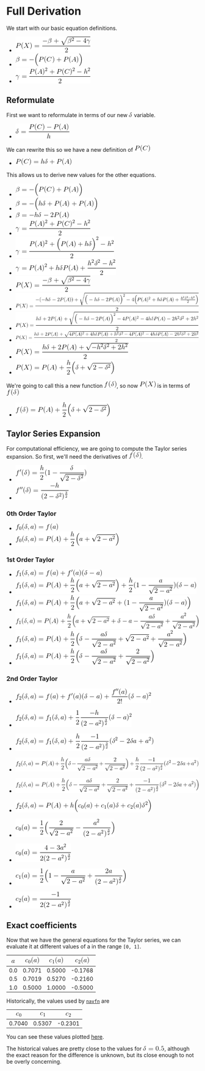 # Full Derivation
We start with our basic equation definitions.
 * ![P(X) = \frac{-\beta + \sqrt{\beta^2 - 4 \gamma}}{2}](doc/PX_frac_beta_sqrtbeta_2_4gamma2.gif)
 * ![\beta = -\Big(P(C) + P(A)\Big)](doc/beta__BigPC_PABig.gif)
 * ![\gamma = \frac{P(A)^2 + P(C)^2 - h^2}{2}](doc/gamma_fracPA_2_PC_2_h_22.gif)

## Reformulate
First we want to reformulate in terms of our new ![\delta](doc/delta.gif) variable.
 * ![\delta = \frac{P(C) - P(A)}{h}](doc/delta_fracPC_PAh.gif)

We can rewrite this so we have a new definition of ![P(C)](doc/PC.gif)
 * ![P(C) = h\delta  + P(A)](doc/PC_hdelta_PA.gif)

This allows us to derive new values for the other equations.
 * ![\beta = -\Big(P(C) + P(A)\Big)](doc/beta__BigPC_PABig.gif)
 * ![\beta = -\Big(h\delta + P(A) + P(A)\Big)](doc/beta__Bighdelta_PA_PABig.gif)
 * ![\beta = -h\delta - 2 P(A)](doc/beta__hdelta_2PA.gif)
 * ![\gamma = \frac{P(A)^2 + P(C)^2 - h^2}{2}](doc/gamma_fracPA_2_PC_2_h_22.gif)
 * ![\gamma = \frac{P(A)^2 + \Big(P(A)+h\delta\Big)^2 - h^2}{2}](doc/gamma_fracPA_2_BigPA_hdeltaBig_2_h_22.gif)
 * ![\gamma = P(A)^2 + h\delta P(A) + \frac{h^2\delta^2 - h^2}{2}](doc/gamma_PA_2_hdeltaPA_frach_2delta_2_h_22.gif)
 * ![P(X) = \frac{-\beta + \sqrt{\beta^2 - 4 \gamma}}{2}](doc/PX_frac_beta_sqrtbeta_2_4gamma2.gif)
 * ![P(X) = \frac{-(-h\delta - 2 P(A)) + \sqrt{\Big(-h\delta - 2 P(A)\Big)^2 - 4 \Big(P(A)^2 + h\delta P(A) + \frac{h^2\delta^2 - h^2}{2}\Big)}}{2}](doc/PX_frac__hdelta_2PA_sqrtBig_hdelta_2PABig_2_4BigPA_2_hdeltaPA_frach_2delta_2_h_22Big2.gif)
 * ![P(X) = \frac{h\delta + 2 P(A) + \sqrt{\Big(-h\delta - 2 P(A)\Big)^2 - 4 P(A)^2 -4 h\delta P(A) - 2h^2\delta^2 + 2h^2}}{2}](doc/PX_frachdelta_2PA_sqrtBig_hdelta_2PABig_2_4PA_2_4hdeltaPA_2h_2delta_2_2h_22.gif)
 * ![P(X) = \frac{h\delta + 2 P(A) + \sqrt{4P(A)^2 + 4h\delta P(A) + h^2\delta^2 - 4 P(A)^2 -4 h\delta P(A) - 2h^2\delta^2 + 2h^2}}{2}](doc/PX_frachdelta_2PA_sqrt4PA_2_4hdeltaPA_h_2delta_2_4PA_2_4hdeltaPA_2h_2delta_2_2h_22.gif)
 * ![P(X) = \frac{h\delta + 2 P(A) + \sqrt{-h^2\delta^2 + 2h^2}}{2}](doc/PX_frachdelta_2PA_sqrt_h_2delta_2_2h_22.gif)
 * ![P(X) = P(A) + \frac{h}{2} \Big(\delta + \sqrt{2-\delta^2}\Big)](doc/PX_PA_frach2Bigdelta_sqrt2_delta_2Big.gif)

We're going to call this a new function ![f(\delta)](doc/fdelta.gif), so now ![P(X)](doc/PX.gif) is in terms of ![f(\delta)](doc/fdelta.gif)
 * ![f(\delta) = P(A) + \frac{h}{2} \Big(\delta + \sqrt{2-\delta^2}\Big)](doc/fdelta_PA_frach2Bigdelta_sqrt2_delta_2Big.gif)

## Taylor Series Expansion
For computational efficiency, we are going to compute the Taylor series expansion. So first, we'll need the derivatives of ![f(\delta)](doc/fdelta.gif).
 * ![f'(\delta) = \frac{h}{2} (1 - \frac{\delta}{\sqrt{2-\delta^2}})](doc/f_delta_frach21_fracdeltasqrt2_delta_2.gif)
 * ![f''(\delta) = \frac{-h}{(2-\delta^2)^\frac{3}{2}}](doc/f__delta_frac_h2_delta_2_frac32.gif)

### 0th Order Taylor
 * ![f_0(\delta, a) = f(a)](doc/f_0delta_a_fa.gif)
 * ![f_0(\delta, a) = P(A) + \frac{h}{2} \Big(a + \sqrt{2-a^2}\Big)](doc/f_0delta_a_PA_frach2Biga_sqrt2_a_2Big.gif)

### 1st Order Taylor
 * ![f_1(\delta, a) = f(a) + f'(a) (\delta - a)](doc/f_1delta_a_fa_f_adelta_a.gif)
 * ![f_1(\delta, a) = P(A) + \frac{h}{2} \Big(a + \sqrt{2-a^2}\Big) + \frac{h}{2} (1 - \frac{a}{\sqrt{2-a^2}}) (\delta - a)](doc/f_1delta_a_PA_frach2Biga_sqrt2_a_2Big_frach21_fracasqrt2_a_2delta_a.gif)
 * ![f_1(\delta, a) = P(A) + \frac{h}{2} \Big(a + \sqrt{2-a^2} + (1 - \frac{a}{\sqrt{2-a^2}}) (\delta - a)\Big)](doc/f_1delta_a_PA_frach2Biga_sqrt2_a_2_1_fracasqrt2_a_2delta_aBig.gif)
 * ![f_1(\delta, a) = P(A) + \frac{h}{2} \Big(a + \sqrt{2-a^2} + \delta - a - \frac{a\delta}{\sqrt{2-a^2}} + \frac{a^2}{\sqrt{2-a^2}}\Big)](doc/f_1delta_a_PA_frach2Biga_sqrt2_a_2_delta_a_fracadeltasqrt2_a_2_fraca_2sqrt2_a_2Big.gif)
 * ![f_1(\delta, a) = P(A) + \frac{h}{2} \Big(\delta - \frac{a\delta}{\sqrt{2-a^2}} + \sqrt{2-a^2} + \frac{a^2}{\sqrt{2-a^2}}\Big)](doc/f_1delta_a_PA_frach2Bigdelta_fracadeltasqrt2_a_2_sqrt2_a_2_fraca_2sqrt2_a_2Big.gif)
 * ![f_1(\delta, a) = P(A) + \frac{h}{2} \Big(\delta - \frac{a\delta}{\sqrt{2-a^2}} + \frac{2}{\sqrt{2-a^2}}\Big)](doc/f_1delta_a_PA_frach2Bigdelta_fracadeltasqrt2_a_2_frac2sqrt2_a_2Big.gif)

### 2nd Order Taylor
 * ![f_2(\delta, a) = f(a) + f'(a) (\delta - a) + \frac{f''(a)}{2!}(\delta - a)^2](doc/f_2delta_a_fa_f_adelta_a_fracf__a2_delta_a_2.gif)
 * ![f_2(\delta, a) = f_1(\delta, a) + \frac{1}{2} \frac{-h}{(2-a^2)^\frac{3}{2}} (\delta - a)^2](doc/f_2delta_a_f_1delta_a_frac12frac_h2_a_2_frac32delta_a_2.gif)
 * ![f_2(\delta, a) = f_1(\delta, a) + \frac{h}{2} \frac{-1}{(2-a^2)^\frac{3}{2}} (\delta^2 - 2\delta a + a^2)](doc/f_2delta_a_f_1delta_a_frach2frac_12_a_2_frac32delta_2_2deltaa_a_2.gif)
 * ![f_2(\delta, a) = P(A) + \frac{h}{2} \Big(\delta - \frac{a\delta}{\sqrt{2-a^2}} + \frac{2}{\sqrt{2-a^2}}\Big) + \frac{h}{2} \frac{-1}{(2-a^2)^\frac{3}{2}} (\delta^2 - 2\delta a + a^2)](doc/f_2delta_a_PA_frach2Bigdelta_fracadeltasqrt2_a_2_frac2sqrt2_a_2Big_frach2frac_12_a_2_frac32delta_2_2deltaa_a_2.gif)
 * ![f_2(\delta, a) = P(A) + \frac{h}{2} \Big(\delta - \frac{a\delta}{\sqrt{2-a^2}} + \frac{2}{\sqrt{2-a^2}} + \frac{-1}{(2-a^2)^\frac{3}{2}} (\delta^2 - 2\delta a + a^2)\Big)](doc/f_2delta_a_PA_frach2Bigdelta_fracadeltasqrt2_a_2_frac2sqrt2_a_2_frac_12_a_2_frac32delta_2_2deltaa_a_2Big.gif)
 * ![f_2(\delta, a) = P(A) + h\Big(c_0(a) + c_1(a)\delta + c_2(a) \delta^2\Big)](doc/f_2delta_a_PA_hBigc_0a_c_1adelta_c_2adelta_2Big.gif)
 * ![c_0(a) = \frac{1}{2}\Big(\frac{2}{\sqrt{2-a^2}} - \frac{a^2}{(2-a^2)^\frac{3}{2}}\Big)](doc/c_0a_frac12Bigfrac2sqrt2_a_2_fraca_22_a_2_frac32Big.gif)
 * ![c_0(a) = \frac{4 - 3a^2}{2(2-a^2)^\frac{3}{2}}](doc/c_0a_frac4_3a_222_a_2_frac32.gif)

 * ![c_1(a) = \frac{1}{2}\Big(1 - \frac{a}{\sqrt{2-a^2}} + \frac{2a}{(2-a^2)^\frac{3}{2}} \Big)](doc/c_1a_frac12Big1_fracasqrt2_a_2_frac2a2_a_2_frac32Big.gif)
 * ![c_2(a) = \frac{-1}{2(2-a^2)^\frac{3}{2}}](doc/c_2a_frac_122_a_2_frac32.gif)

## Exact coefficients
Now that we have the general equations for the Taylor series, we can evaluate it at different values of a in the range `[0, 1]`.

| ![a](doc/a.gif) | ![c_0(a)](doc/c_0a.gif) | ![c_1(a)](doc/c_1a.gif) | ![c_2(a)](doc/c_2a.gif) |
| ------ | ----------- | ----------- | ----------- |
|  0.0   |    0.7071   |    0.5000   |   -0.1768   |
|  0.5   |    0.7019   |    0.5270   |   -0.2160   |
|  1.0   |    0.5000   |    1.0000   |   -0.5000   |

Historically, the values used by [`navfn`](https://github.com/ros-planning/navigation/blob/1f335323a605b49b4108a845c55a7c1ba93a6f2e/navfn/src/navfn.cpp#L509) are

|  ![c_0](doc/c_0.gif)   |  ![c_1](doc/c_1.gif)   |  ![c_2](doc/c_2.gif)   |
| ----------- | ----------- | ----------- |
|    0.7040   |   0.5307    |   -0.2301   |

You can see these values plotted [here](https://www.desmos.com/calculator/vbpkey1mt6).

The historical values are pretty close to the values for ![\delta=0.5](doc/delta_0_5.gif), although the exact reason for the difference is unknown, but its close enough to not be overly concerning.
